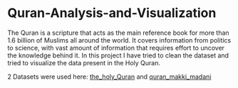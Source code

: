 # Quran-Analysis-and-Visualization

The Quran is a scripture that acts as the main reference book for more than 1.6
billion of Muslims all around the world. It covers information from politics to science, with vast amount of information that requires effort to uncover the knowledge behind it. In this project I have tried to clean the dataset and tried to visualize the data present in the Holy Quran. 

2 Datasets were used here: [the_holy_Quran](https://www.kaggle.com/zusmani/the-holy-quran) and [quran_makki_madani](https://www.kaggle.com/abdulbaqi/quran-makki-madani)
